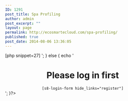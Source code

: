 ```yaml
---
ID: 1291
post_title: Spa Profiling
author: admin
post_excerpt: ""
layout: page
permalink: http://ecosmartecloud.com/spa-profiling/
published: true
post_date: 2014-08-06 13:36:05
---
```

<?php 
error_reporting(E_ERROR | E_PARSE);
if (is_user_logged_in()) {
echo '<center>
[php snippet=27]
</center>';
}

else {
echo '<center>
<h1>Please log in first</h1>
<code>[s8-login-form hide_links="register"]</code>
</center>';
}?>